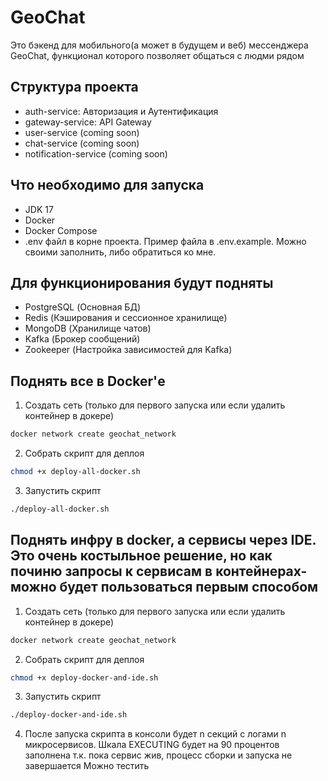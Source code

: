 # GeoChat
Это бэкенд для мобильного(а может в будущем и веб)  мессенджера GeoChat, функционал которого позволяет общаться с людми рядом

## Структура проекта
- auth-service: Авторизация и Аутентификация
- gateway-service: API Gateway
- user-service (coming soon)
- chat-service (coming soon)
- notification-service (coming soon)

## Что необходимо для запуска
- JDK 17
- Docker
- Docker Compose
- .env файл в корне проекта. Пример файла в .env.example. Можно своими заполнить, либо обратиться ко мне. 

## Для функционирования будут подняты
- PostgreSQL (Основная БД)
- Redis (Кэширования и сессионное хранилище)
- MongoDB (Хранилище чатов)
- Kafka (Брокер сообщений)
- Zookeeper (Настройка зависимостей для Kafka)

## Поднять все в Docker'е
1. Создать сеть (только для первого запуска или если удалить контейнер в докере)
```bash
docker network create geochat_network
```

2. Собрать скрипт для деплоя
```bash
chmod +x deploy-all-docker.sh
```

3. Запустить скрипт
```bash
./deploy-all-docker.sh
```

## Поднять инфру в docker, а сервисы через IDE. Это очень костыльное решение, но как починю запросы к сервисам в контейнерах- можно будет пользоваться первым способом 
1. Создать сеть (только для первого запуска или если удалить контейнер в докере)
```bash
docker network create geochat_network
```
2. Собрать скрипт для деплоя
```bash
chmod +x deploy-docker-and-ide.sh
```

3. Запустить скрипт
```bash
./deploy-docker-and-ide.sh
```
4. После запуска скрипта в консоли будет n секций с логами n микросервисов. Шкала EXECUTING будет на 90 процентов заполнена
т.к. пока сервис жив, процесс сборки и запуска не завершается 
Можно тестить
